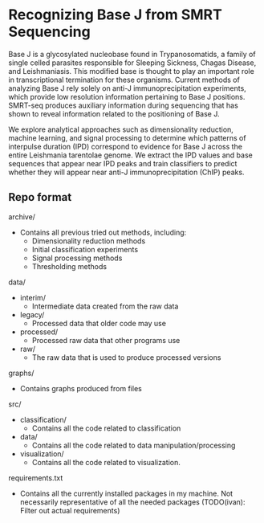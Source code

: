 # Recognizing Base J from SMRT Sequencing
Base J is a glycosylated nucleobase found in Trypanosomatids, a family of single celled parasites responsible for Sleeping Sickness, Chagas Disease, and Leishmaniasis. This modified base is thought to play an important role in transcriptional termination for these organisms. Current methods of analyzing Base J rely solely on anti-J immunoprecipitation experiments, which provide low resolution information pertaining to Base J positions. SMRT-seq produces auxiliary information during sequencing that has shown to reveal information related to the positioning of Base J.

We explore analytical approaches such as dimensionality reduction, machine learning, and signal processing to determine which patterns of interpulse duration (IPD) correspond to evidence for Base J across the entire Leishmania tarentolae genome.  We extract the IPD values and base sequences that appear near IPD peaks and train classifiers to predict whether they will appear near anti-J immunoprecipitation (ChIP) peaks.

## Repo format
archive/
- Contains all previous tried out methods, including:
    * Dimensionality reduction methods
    * Initial classification experiments
    * Signal processing methods
    * Thresholding methods

data/
- interim/
    * Intermediate data created from the raw data
- legacy/
    * Processed data that older code may use
- processed/
    * Processed raw data that other programs use
- raw/
    * The raw data that is used to produce processed versions

graphs/
- Contains graphs produced from files

src/
- classification/
    * Contains all the code related to classification
- data/
    * Contains all the code related to data manipulation/processing
- visualization/
    * Contains all the code related to visualization.

requirements.txt
- Contains all the currently installed packages in my machine. Not necessarily representative of all the needed packages (TODO(ivan): Filter out actual requirements)
